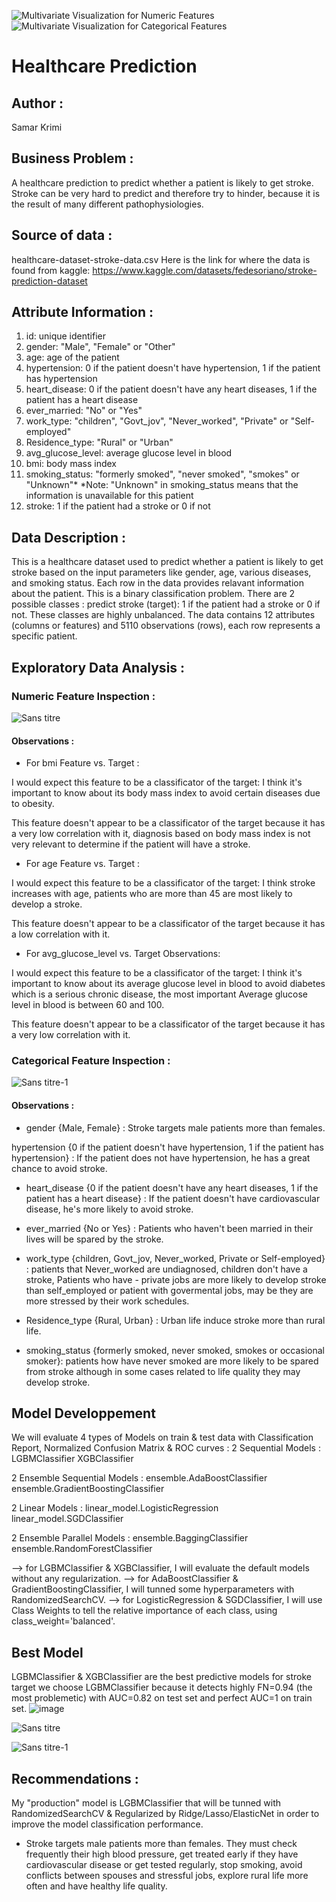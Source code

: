 ![Multivariate Visualization for Numeric Features](https://github.com/SamarKri/Project-2/assets/136517111/b1039963-e6ed-4640-816c-90ec24440ad2)
![Multivariate Visualization for Categorical Features](https://github.com/SamarKri/Project-2/assets/136517111/6f743408-6f1b-4671-913a-499512381ea2)
# Healthcare Prediction

## Author : 
Samar Krimi

## Business Problem :
A healthcare prediction to predict whether a patient is likely to get stroke. Stroke can be very hard to predict and therefore try to hinder, because it is the result of many different pathophysiologies.

## Source of data : 
healthcare-dataset-stroke-data.csv
Here is the link for where the data is found from kaggle: https://www.kaggle.com/datasets/fedesoriano/stroke-prediction-dataset
  
## Attribute Information :
1) id: unique identifier
2) gender: "Male", "Female" or "Other"
3) age: age of the patient
4) hypertension: 0 if the patient doesn't have hypertension, 1 if the patient has hypertension
5) heart_disease: 0 if the patient doesn't have any heart diseases, 1 if the patient has a heart disease
6) ever_married: "No" or "Yes"
7) work_type: "children", "Govt_jov", "Never_worked", "Private" or "Self-employed"
8) Residence_type: "Rural" or "Urban"
9) avg_glucose_level: average glucose level in blood
10) bmi: body mass index
11) smoking_status: "formerly smoked", "never smoked", "smokes" or "Unknown"*
*Note: "Unknown" in smoking_status means that the information is unavailable for this patient
12) stroke: 1 if the patient had a stroke or 0 if not
  
## Data Description : 
This is a healthcare dataset used to predict whether a patient is likely to get stroke based on the input parameters like gender, age, various diseases, and smoking status. Each row in the data provides relavant information about the patient. This is a binary classification problem.
There are 2 possible classes : predict stroke (target): 1 if the patient had a stroke or 0 if not. These classes are highly unbalanced.
The data contains 12 attributes (columns or features) and 5110 observations (rows), each row represents a specific patient. 

## Exploratory Data Analysis :

### Numeric Feature Inspection :

![Sans titre](https://github.com/SamarKri/Project-2/assets/136517111/c37d16c0-6170-4577-9ed2-1ccfa4d10fc2)

#### Observations :

- For bmi Feature vs. Target :

I would expect this feature to be a classificator of the target: I think it's important to know about its body mass index to avoid certain diseases due to obesity.

This feature doesn't appear to be a classificator of the target because it has a very low correlation with it, diagnosis based on body mass index is not very relevant to determine if the patient will have a stroke.

- For age Feature vs. Target :

I would expect this feature to be a classificator of the target: I think stroke increases with age, patients who are more than 45 are most likely to develop a stroke.

This feature doesn't appear to be a classificator of the target because it has a low correlation with it.

- For avg_glucose_level vs. Target Observations:

I would expect this feature to be a classificator of the target: I think it's important to know about its average glucose level in blood to avoid diabetes which is a serious chronic disease, the most important Average glucose level in blood is between 60 and 100.

This feature doesn't appear to be a classificator of the target because it has a very low correlation with it.


### Categorical Feature Inspection :

![Sans titre-1](https://github.com/SamarKri/Project-2/assets/136517111/48b9e494-08ae-4f76-943b-f9e932c32463)

#### Observations : 

- gender {Male, Female} : Stroke targets male patients more than females.
  
hypertension {0 if the patient doesn't have hypertension, 1 if the patient has hypertension} : If the patient does not have hypertension, he has a great chance to avoid stroke.

- heart_disease {0 if the patient doesn't have any heart diseases, 1 if the patient has a heart disease} : If the patient doesn't have cardiovascular disease, he's more likely to avoid stroke.
  
- ever_married {No or Yes} : Patients who haven't been married in their lives will be spared by the stroke.
  
- work_type {children, Govt_jov, Never_worked, Private or Self-employed} : patients that Never_worked are undiagnosed, children don't have a stroke, Patients who have - private jobs are more likely to develop stroke than self_employed or patient with govermental jobs, may be they are more stressed by their work schedules.
  
- Residence_type {Rural, Urban} : Urban life induce stroke more than rural life.
  
- smoking_status {formerly smoked, never smoked, smokes or occasional smoker}: patients how have never smoked are more likely to be spared from stroke although in some cases related to life quality they may develop stroke.

## Model Developpement
We will evaluate 4 types of Models on train & test data with Classification Report, Normalized Confusion Matrix & ROC curves :
2 Sequential Models :
        LGBMClassifier
        XGBClassifier

2 Ensemble Sequential Models :
        ensemble.AdaBoostClassifier
        ensemble.GradientBoostingClassifier

2 Linear Models :
        linear_model.LogisticRegression
        linear_model.SGDClassifier

2 Ensemble Parallel Models :
        ensemble.BaggingClassifier
        ensemble.RandomForestClassifier

--> for LGBMClassifier & XGBClassifier, I will evaluate the default models without any regularization.
--> for AdaBoostClassifier & GradientBoostingClassifier, I will tunned some hyperparameters with RandomizedSearchCV.
--> for LogisticRegression & SGDClassifier, I will use Class Weights to tell the relative importance of each class, using class_weight='balanced'.

## Best Model 
LGBMClassifier & XGBClassifier are the best predictive models for stroke target we choose LGBMClassifier because it detects highly FN=0.94 (the most problemetic) with AUC=0.82 on test set and perfect AUC=1 on train set.
![image](https://github.com/SamarKri/Project-2/assets/136517111/da462f05-9b08-4832-ad64-190204ec3369)

![Sans titre](https://github.com/SamarKri/Project-2/assets/136517111/18d21984-f2b0-4b55-9bbf-e69262c89261)

![Sans titre-1](https://github.com/SamarKri/Project-2/assets/136517111/7da09430-44cd-4544-b4fc-414f4a022b1f)

## Recommendations :
My "production" model is LGBMClassifier that will be tunned with RandomizedSearchCV & Regularized by Ridge/Lasso/ElasticNet in order to improve the model classification performance.

- Stroke targets male patients more than females. They must check frequently their high blood pressure, get treated early if they have cardiovascular disease or get tested regularly, stop smoking, avoid conflicts between spouses and stressful jobs, explore rural life more often and have healthy life quality.
